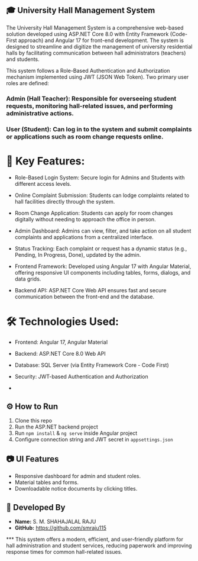 ##  🎓  University Hall Management System
The University Hall Management System is a comprehensive web-based solution developed using ASP.NET Core 8.0 with Entity Framework (Code-First approach) and Angular 17 for front-end development. The system is designed to streamline and digitize the management of university residential halls by facilitating communication between hall administrators (teachers) and students.

This system follows a Role-Based Authentication and Authorization mechanism implemented using JWT (JSON Web Token). Two primary user roles are defined:

### Admin (Hall Teacher): Responsible for overseeing student requests, monitoring hall-related issues, and performing administrative actions.

### User (Student): Can log in to the system and submit complaints or applications such as room change requests online.

#  🚀  Key Features:
 * Role-Based Login System:
  Secure login for Admins and Students with different access levels.

 * Online Complaint Submission:
  Students can lodge complaints related to hall facilities directly through the system.

  * Room Change Application: 
    Students can apply for room changes digitally without needing to approach the office in person.

  * Admin Dashboard: 
   Admins can view, filter, and take action on all student complaints and applications from a centralized interface.

  * Status Tracking: 
   Each complaint or request has a dynamic status (e.g., Pending, In Progress, Done), updated by the admin.

  * Frontend Framework: 
   Developed using Angular 17 with Angular Material, offering responsive UI components including tables, forms, dialogs, and data grids.

  * Backend API: 
   ASP.NET Core Web API ensures fast and secure communication between the front-end and the database.

#  🛠️ Technologies Used:
* Frontend: Angular 17, Angular Material

* Backend: ASP.NET Core 8.0 Web API

* Database: SQL Server (via Entity Framework Core - Code First)

* Security: JWT-based Authentication and Authorization
* 
## ⚙️ How to Run

1. Clone this repo
2. Run the ASP.NET backend project
3. Run `npm install` & `ng serve` inside Angular project
4. Configure connection string and JWT secret in `appsettings.json`

## 📷 UI Features

- Responsive dashboard for admin and student roles.
- Material tables and forms.
- Downloadable notice documents by clicking titles.

## 🙌 Developed By

- **Name:** S. M. SHAHAJALAL RAJU
- **GitHub:** https://github.com/smraju115



*** This system offers a modern, efficient, and user-friendly platform for hall administration and student services, reducing paperwork and improving response times for common hall-related issues.
